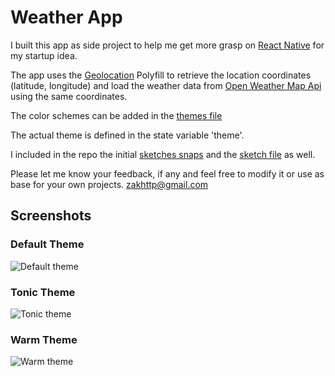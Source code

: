 # Weather App

I built this app as side project to help me get more grasp on [React Native](https://facebook.github.io/react-native/docs/getting-started.html) for my startup idea.

The app uses the [Geolocation](https://facebook.github.io/react-native/docs/geolocation.html#content) Polyfill to retrieve the location coordinates (latitude, longitude) and load the weather data from [Open Weather Map Api](https://http://openweathermap.org/api) using the same coordinates.

The color schemes can be added in the [themes file](https://github.com/zakhttp/weather-app/blob/master/src/components/colorThemes.js)

The actual theme is defined in the state variable 'theme'.

I included in the repo the initial [sketches snaps](https://github.com/zakhttp/weather-app/tree/master/resources/sketches) and the [sketch file](https://github.com/zakhttp/weather-app/blob/master/resources/sketches/weather.sketch) as well.

Please let me know your feedback, if any and feel free to modify it or use as base for your own projects.
[zakhttp@gmail.com](mailto:zakhttp@gmail.com)

## Screenshots

### Default Theme
![Default theme][default]

### Tonic Theme
![Tonic theme][tonic]

### Warm Theme
![Warm theme][warm]

[default]: https://github.com/zakhttp/weather-app/blob/master/resources/screenshots/default.jpg "Default theme"
[tonic]: https://github.com/zakhttp/weather-app/blob/master/resources/screenshots/tonic.jpg "Tonic theme"
[warm]: https://github.com/zakhttp/weather-app/blob/master/resources/screenshots/warm.jpg "Warm theme"
